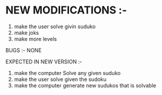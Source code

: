 # NEW MODIFICATIONS :-
1) make the user solve givin suduko
2) make joks
3) make more levels

BUGS :-
NONE

EXPECTED IN NEW VERSION :-
1) make the computer Solve any given suduko
2) make the user solve given the sudoku
3) make the computer generate new sudukos that is solvable
